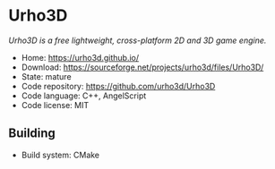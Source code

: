 # Urho3D

_Urho3D is a free lightweight, cross-platform 2D and 3D game engine._

- Home: https://urho3d.github.io/
- Download: https://sourceforge.net/projects/urho3d/files/Urho3D/
- State: mature
- Code repository: https://github.com/urho3d/Urho3D
- Code language: C++, AngelScript
- Code license: MIT

## Building

- Build system: CMake

